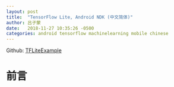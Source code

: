 ```yaml
---
layout: post
title:  "TensorFlow Lite, Android NDK (中文简体)"
author: 吕子蒙
date:   2018-11-27 10:35:26 -0500
categories: android tensorflow machinelearning mobile chinese
---
```


Github: [TFLiteExample][project-repo]

# 前言

[project-repo]: https://github.com/cathybgyz/TFLiteExample
[android-studio]: https://developer.android.com/studio/
[add-native-code]: https://developer.android.com/studio/projects/add-native-code
[instant-run]: https://developer.android.com/studio/run/#instant-run
[intro-to-activities]: https://developer.android.com/guide/components/activities/intro-activities
[bazel-url]: https://bazel.build
[homebrew-url]: https://brew.sh
